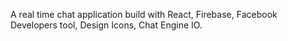 A real time chat application build with React, Firebase, Facebook Developers tool, Design Icons, Chat Engine IO.
